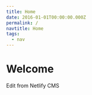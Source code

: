 ```yaml
---
title: Home
date: 2016-01-01T00:00:00.000Z
permalink: /
navtitle: Home
tags:
  - nav
---
```

# Welcome

Edit from Netlify CMS
